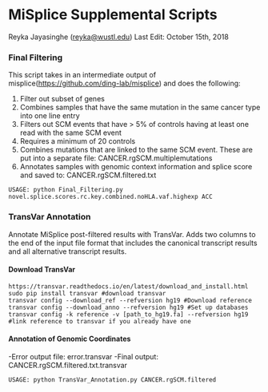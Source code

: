 
# MiSplice Supplemental Scripts

Reyka Jayasinghe (reyka@wustl.edu)
Last Edit: October 15th, 2018

### Final Filtering
This script takes in an intermediate output of misplice(https://github.com/ding-lab/misplice) and does the following:
1) Filter out subset of genes
2) Combines samples that have the same mutation in the same cancer type into one line entry
3) Filters out SCM events that have > 5% of controls having at least one read with the same SCM event
4) Requires a minimum of 20 controls
5) Combines mutations that are linked to the same SCM event. These are put into a separate file: CANCER.rgSCM.multiplemutations
6) Annotates samples with genomic context information and splice score and saved to: CANCER.rgSCM.filtered.txt
```
USAGE: python Final_Filtering.py novel.splice.scores.rc.key.combined.noHLA.vaf.highexp ACC
```

### TransVar Annotation
Annotate MiSplice post-filtered results with TransVar. Adds two columns to the end of the input file format that includes the canonical transcript results and all alternative transcript results.

#### Download TransVar
```
https://transvar.readthedocs.io/en/latest/download_and_install.html
sudo pip install transvar #download transvar
transvar config --download_ref --refversion hg19 #Download reference
transvar config --download_anno --refversion hg19 #Set up databases
transvar config -k reference -v [path_to_hg19.fa] --refversion hg19 #link reference to transvar if you already have one
```
#### Annotation of Genomic Coordinates
-Error output file: error.transvar
-Final output: CANCER.rgSCM.filtered.txt.transvar

```
USAGE: python TransVar_Annotation.py CANCER.rgSCM.filtered
```

